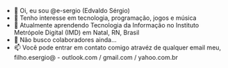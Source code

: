 - 👋 Oi, eu sou @e-sergio (Edvaldo Sérgio)
- 👀 Tenho interesse em tecnologia, programação, jogos e música
- 🌱 Atualmente aprendendo Tecnologia da Informação no Instituto Metrópole Digital (IMD) em Natal, RN, Brasil
- 💞️ Não busco colaboradores ainda...
- 📫 Você pode entrar em contato comigo atravéz de qualquer email meu, filho.esergio@ - outlook.com / gmail.com / yahoo.com.br

<!---
e-sergio/e-sergio is a ✨ special ✨ repository because its `README.md` (this file) appears on your GitHub profile.
You can click the Preview link to take a look at your changes.
--->
